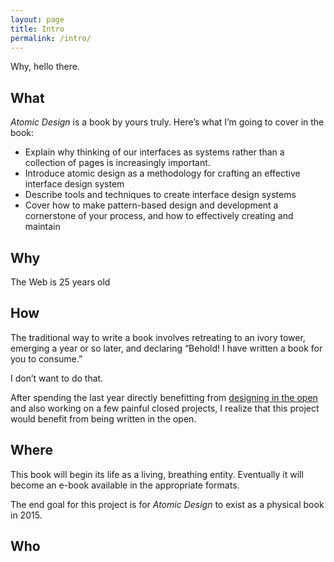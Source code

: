 ```yaml
---
layout: page
title: Intro
permalink: /intro/
---
```


Why, hello there. 

## What
_Atomic Design_ is a book by yours truly. Here’s what I’m going to cover in the book:

- Explain why thinking of our interfaces as systems rather than a collection of pages is increasingly important.
- Introduce atomic design as a methodology for crafting an effective interface design system
- Describe tools and techniques to create interface design systems
- Cover how to make pattern-based design and development a cornerstone of your process, and how to effectively creating and maintain

## Why
The Web is 25 years old

## How
The traditional way to write a book involves retreating to an ivory tower, emerging a year or so later, and declaring “Behold! I have written a book for you to consume.” 

I don’t want to do that. 

After spending the last year directly benefitting from [designing in the open](http://bradfrost.com/blog/post/designing-in-the-open/) and also working on a few painful closed projects, I realize that this project would benefit from being written in the open.

## Where
This book will begin its life as a living, breathing entity. Eventually it will become an e-book available in the appropriate formats.

The end goal for this project is for _Atomic Design_ to exist as a physical book in 2015. 

## Who
